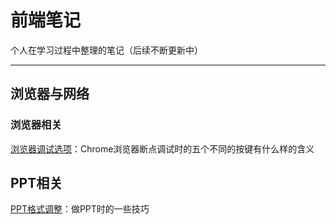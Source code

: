 # 前端笔记

个人在学习过程中整理的笔记（后续不断更新中）

---

## 浏览器与网络

### 浏览器相关

[浏览器调试选项](./浏览器/浏览器调试选项.md)：Chrome浏览器断点调试时的五个不同的按键有什么样的含义

## PPT相关

[PPT格式调整](./PPT/PPT调整格式.md)：做PPT时的一些技巧